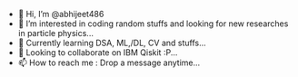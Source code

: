 - 👋 Hi, I’m @abhijeet486
- 👀 I’m interested in coding random stuffs and looking for new researches in particle physics...
- 🌱 Currently learning DSA, ML,/DL, CV and stuffs...
- 💞️ Looking to collaborate on IBM Qiskit :P...
- 📫 How to reach me : Drop a message anytime...

<!---
abhijeet486/abhijeet486 is a ✨ special ✨ repository because its `README.md` (this file) appears on your GitHub profile.
You can click the Preview link to take a look at your changes.
--->
